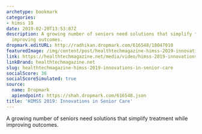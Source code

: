 ```yaml
---
archetype: bookmark
categories:
- himss 19
date: 2019-02-20T13:53:07Z
description: A growing number of seniors need solutions that simplify treatment while
  improving outcomes.
dropmark.editURL: http://radhikan.dropmark.com/616548/18047010
featuredImage: /img/content/post/healthtechmagazine-himss-2019-innovations-in-senior-care.jpg
link: https://healthtechmagazine.net/media/video/himss-2019-innovations-drive-enhancements-senior-care
linkBrand: healthtechmagazine.net
slug: healthtechmagazine-himss-2019-innovations-in-senior-care
socialScore: 36
socialScoreSimulated: true
source:
  name: Dropmark
  apiendpoint: https://shah.dropmark.com/616548.json
title: 'HIMSS 2019: Innovations in Senior Care'
---
```

A growing number of seniors need solutions that simplify treatment while improving outcomes. 